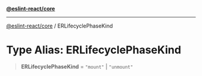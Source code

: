 [**@eslint-react/core**](../README.md)

***

[@eslint-react/core](../README.md) / ERLifecyclePhaseKind

# Type Alias: ERLifecyclePhaseKind

> **ERLifecyclePhaseKind** = `"mount"` \| `"unmount"`
